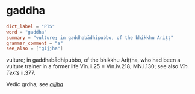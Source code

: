 # gaddha

``` toml
dict_label = "PTS"
word = "gaddha"
summary = "vulture; in gaddhabādhipubbo, of the bhikkhu Ariṭṭ"
grammar_comment = "a"
see_also = ["gijjha"]
```

vulture; in gaddhabādhipubbo, of the bhikkhu Ariṭṭha, who had been a vulture trainer in a former life Vin.ii.25 = Vin.iv.218; MN.i.130; see also *Vin. Texts* ii.377.

Vedic gṛdha; see *[gijjha](gijjha.md)*

